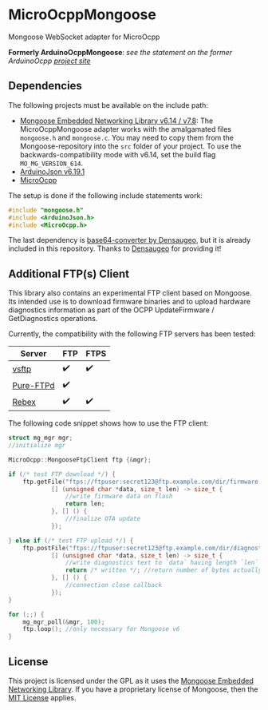# MicroOcppMongoose
Mongoose WebSocket adapter for MicroOcpp

**Formerly ArduinoOcppMongoose**: *see the statement on the former ArduinoOcpp [project site](https://github.com/matth-x/MicroOcpp)*

## Dependencies

The following projects must be available on the include path:

- [Mongoose Embedded Networking Library v6.14 / v7.8](https://github.com/cesanta/mongoose/tree/76e6b23a4f0261dd534d33632f42ea1bba99dc85): The MicroOcppMongoose adapter works with the amalgamated files `mongoose.h` and `mongoose.c`. You may need to copy them from the Mongoose-repository into the `src` folder of your project. To use the backwards-compatibility mode with v6.14, set the build flag `MO_MG_VERSION_614`.
- [ArduinoJson v6.19.1](https://github.com/bblanchon/ArduinoJson/tree/079ccadbee4100ad0b2d06f11de8c412b95853c1)
- [MicroOcpp](https://github.com/matth-x/MicroOcpp)

The setup is done if the following include statements work:

```cpp
#include "mongoose.h"
#include <ArduinoJson.h>
#include <MicroOcpp.h>
```

The last dependency is [base64-converter by Densaugeo](https://github.com/Densaugeo/base64_arduino), but it is already included in this repository. Thanks to [Densaugeo](https://github.com/Densaugeo) for providing it!

## Additional FTP(s) Client

This library also contains an experimental FTP client based on Mongoose. Its intended use is to download firmware binaries and to upload hardware diagnostics information as part of the OCPP UpdateFirmware / GetDiagnostics operations.

Currently, the compatibility with the following FTP servers has been tested:

| Server | FTP | FTPS |
| --- | --- | --- |
| [vsftp](https://security.appspot.com/vsftpd.html) | ✔️ | ✔️ |
| [Pure-FTPd](https://www.pureftpd.org/project/pure-ftpd/) | ✔️ | |
| [Rebex](https://www.rebex.net/) | ✔️ | ✔️ |

The following code snippet shows how to use the FTP client:

```cpp
struct mg_mgr mgr;
//initialize mgr

MicroOcpp::MongooseFtpClient ftp {&mgr};

if (/* test FTP download */) {
    ftp.getFile("ftps://ftpuser:secret123@ftp.example.com/dir/firmware.bin",
            [] (unsigned char *data, size_t len) -> size_t {
                //write firmware data on flash
                return len;
            }, [] () {
                //finalize OTA update
            });

} else if (/* test FTP upload */) {
    ftp.postFile("ftps://ftpuser:secret123@ftp.example.com/dir/diagnostics.log",
            [] (unsigned char *data, size_t len) -> size_t {
                //write diagnostics text to `data` having length `len`
                return /* written */; //return number of bytes actually written to data (if 0, upload will be finished)
            }, [] () {
                //connection close callback
            });
}

for (;;) {
    mg_mgr_poll(&mgr, 100);
    ftp.loop(); //only necessary for Mongoose v6
}
```

## License

This project is licensed under the GPL as it uses the [Mongoose Embedded Networking Library](https://github.com/cesanta/mongoose). If you have a proprietary license of Mongoose, then the [MIT License](https://github.com/matth-x/MicroOcpp/blob/master/LICENSE) applies.
